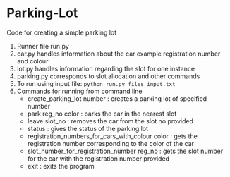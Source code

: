 # Parking-Lot
Code for creating a simple parking lot  
1. Runner file run.py  
2. car.py handles information about the car example registration number and colour  
3. lot.py handles information regarding the slot for one instance  
4. parking.py corresponds to slot allocation and other commands  
5. To run using input file:
  `python run.py files_input.txt`  
6. Commands for running from command line  
    * create_parking_lot number  : creates a parking lot of specified number  
    * park reg_no color : parks the car in the nearest slot
    * leave slot_no : removes the car from the slot no provided
    * status  : gives the status of the parking lot
    * registration_numbers_for_cars_with_colour color : gets the registration number corresponding to the color of the car
    * slot_number_for_registration_number reg_no : gets the slot number for the car with the registration number provided
    * exit : exits the program
